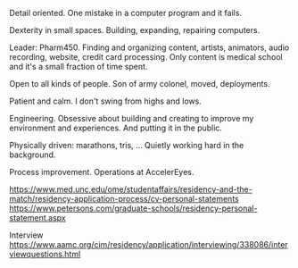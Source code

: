 Detail oriented. One mistake in a computer program and it fails.

Dexterity in small spaces. Building, expanding, repairing computers.

Leader: Pharm450. Finding and organizing content, artists, animators, audio recording, website, credit card processing. Only content is medical school and it's a small fraction of time spent.

Open to all kinds of people. Son of army colonel, moved, deployments.

Patient and calm. I don't swing from highs and lows.

Engineering. Obsessive about building and creating to improve my environment and experiences. And putting it in the public.

Physically driven: marathons, tris, ... Quietly working hard in the background.

Process improvement. Operations at AccelerEyes.


https://www.med.unc.edu/ome/studentaffairs/residency-and-the-match/residency-application-process/cv-personal-statements
https://www.petersons.com/graduate-schools/residency-personal-statement.aspx


Interview
https://www.aamc.org/cim/residency/application/interviewing/338086/interviewquestions.html
